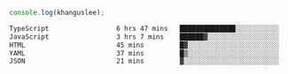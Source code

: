 ```js
console.log(khanguslee);
```

<!--START_SECTION:waka-->

```txt
TypeScript                 6 hrs 47 mins   ██████████████░░░░░░░░░░░   56.60 %
JavaScript                 3 hrs 7 mins    ██████▓░░░░░░░░░░░░░░░░░░   26.03 %
HTML                       45 mins         █▓░░░░░░░░░░░░░░░░░░░░░░░   06.27 %
YAML                       37 mins         █▒░░░░░░░░░░░░░░░░░░░░░░░   05.18 %
JSON                       21 mins         ▓░░░░░░░░░░░░░░░░░░░░░░░░   02.96 %
```

<!--END_SECTION:waka-->

<!--
**khanguslee/khanguslee** is a ✨ _special_ ✨ repository because its `README.md` (this file) appears on your GitHub profile.

Here are some ideas to get you started:

- 🔭 I’m currently working on ...
- 🌱 I’m currently learning ...
- 👯 I’m looking to collaborate on ...
- 🤔 I’m looking for help with ...
- 💬 Ask me about ...
- 📫 How to reach me: ...
- 😄 Pronouns: ...
- ⚡ Fun fact: ...
-->
